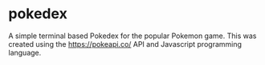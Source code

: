 # pokedex
A simple terminal based Pokedex for the popular Pokemon game. This was created using the https://pokeapi.co/ API and Javascript programming language.
